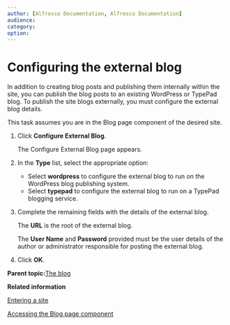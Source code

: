 ```yaml
---
author: [Alfresco Documentation, Alfresco Documentation]
audience: 
category: 
option: 
---
```


# Configuring the external blog

In addition to creating blog posts and publishing them internally within the site, you can publish the blog posts to an existing WordPress or TypePad blog. To publish the site blogs externally, you must configure the external blog details.

This task assumes you are in the Blog page component of the desired site.

1.  Click **Configure External Blog**.

    The Configure External Blog page appears.

2.  In the **Type** list, select the appropriate option:

    -   Select **wordpress** to configure the external blog to run on the WordPress blog publishing system.
    -   Select **typepad** to configure the external blog to run on a TypePad blogging service.
3.  Complete the remaining fields with the details of the external blog.

    The **URL** is the root of the external blog.

    The **User Name** and **Password** provided must be the user details of the author or administrator responsible for posting the external blog.

4.  Click **OK**.


**Parent topic:**[The blog](../concepts/blog-intro.md)

**Related information**  


[Entering a site](dashboard-site-enter.md)

[Accessing the Blog page component](blog-page-access.md)

